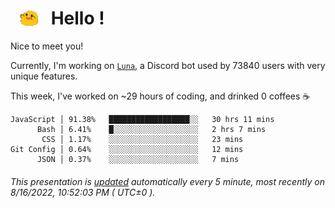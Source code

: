 <h1>   <img src="./spoinky.gif" style="vertical-align:middle;" width="30px">   Hello ! </h1>

Nice to meet you!

Currently, I'm working on <a href='https://github.com/Asgarrrr/Luna'>`Luna`</a>, a Discord bot used by 73840 users with very unique features.

This week, I've worked on ~29 hours of coding, and drinked 0 coffees ☕

```
JavaScript │ 91.38%   ██████████████████░░   30 hrs 11 mins
      Bash │ 6.41%    █░░░░░░░░░░░░░░░░░░░   2 hrs 7 mins
       CSS │ 1.17%    ░░░░░░░░░░░░░░░░░░░░   23 mins
Git Config │ 0.64%    ░░░░░░░░░░░░░░░░░░░░   12 mins
      JSON │ 0.37%    ░░░░░░░░░░░░░░░░░░░░   7 mins
```

###### This presentation is [updated](https://github.com/Asgarrrr) automatically every 5 minute, most recently on 8/16/2022, 10:52:03 PM ( UTC±0 ).